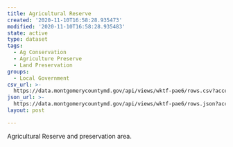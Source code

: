 ```yaml
---
title: Agricultural Reserve
created: '2020-11-10T16:58:28.935473'
modified: '2020-11-10T16:58:28.935483'
state: active
type: dataset
tags:
  - Ag Conservation
  - Agriculture Preserve
  - Land Preservation
groups:
  - Local Government
csv_url: >-
  https://data.montgomerycountymd.gov/api/views/wktf-pae6/rows.csv?accessType=DOWNLOAD
json_url: >-
  https://data.montgomerycountymd.gov/api/views/wktf-pae6/rows.json?accessType=DOWNLOAD
layout: post

---
```

Agricultural Reserve and preservation area.

